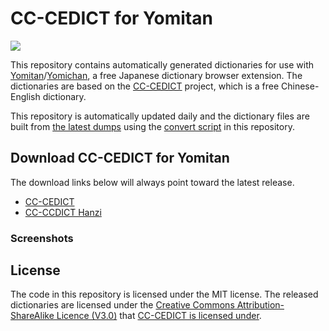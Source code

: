 # CC-CEDICT for Yomitan

![](https://img.shields.io/github/v/tag/marvnc/cc-cedict-yomitan?style=for-the-badge&label=Last%20Release)

This repository contains automatically generated dictionaries for use with [Yomitan](https://github.com/themoeway/yomitan)/[Yomichan](https://foosoft.net/projects/yomichan/), a free Japanese dictionary browser extension. The dictionaries are based on the [CC-CEDICT](https://cc-cedict.org/wiki/) project, which is a free Chinese-English dictionary.

This repository is automatically updated daily and the dictionary files are built from [the latest dumps](https://www.mdbg.net/chinese/dictionary?page=cedict) using the [convert script](./convert.js) in this repository.

## Download CC-CEDICT for Yomitan

The download links below will always point toward the latest release.

- [CC-CEDICT](https://github.com/MarvNC/cc-cedict-yomitan/releases/latest/download/CC-CEDICT.zip)
- [CC-CCDICT Hanzi](https://github.com/MarvNC/cc-cedict-yomitan/releases/latest/download/CC-CEDICT.Hanzi.zip)

### Screenshots

## License

The code in this repository is licensed under the MIT license. The released dictionaries are licensed under the [Creative Commons Attribution-ShareAlike Licence (V3.0)](https://creativecommons.org/licenses/by-sa/3.0/) that [CC-CEDICT is licensed under](https://cc-cedict.org/wiki/).
